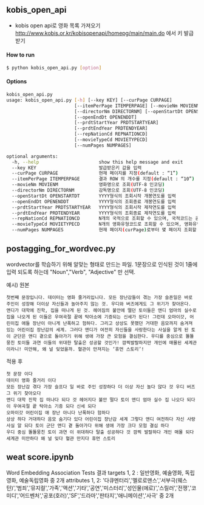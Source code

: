 ## kobis_open_api
- kobis open api로 영화 목록 가져오기
http://www.kobis.or.kr/kobisopenapi/homepg/main/main.do 에서 키 발급받기

#### How to run
```bash
$ python kobis_open_api.py [option]
```

#### Options
```bash
kobis_open_api.py
usage: kobis_open_api.py [-h] [--key KEY] [--curPage CURPAGE]
                         [--itemPerPage ITEMPERPAGE] [--movieNm MOVIENM]
                         [--directorNm DIRECTORNM] [--openStartDt OPENSTARTDT]
                         [--openEndDt OPENENDDT]
                         [--prdtStartYear PRDTSTARTYEAR]
                         [--prdtEndYear PRDTENDYEAR]
                         [--repNationCd REPNATIONCD]
                         [--movieTypeCd MOVIETYPECD]
                         [--numPages NUMPAGES]

optional arguments:
  -h, --help                      show this help message and exit
  --key KEY                       발급받은키 값을 입력
  --curPage CURPAGE               현재 페이지를 지정(default : “1”)
  --itemPerPage ITEMPERPAGE       결과 ROW 의 개수를 지정(default : “10”)
  --movieNm MOVIENM               영화명으로 조회(UTF-8 인코딩)
  --directorNm DIRECTORNM         감독명으로 조회(UTF-8 인코딩)
  --openStartDt OPENSTARTDT       YYYY형식의 조회시작 개봉연도를 입력
  --openEndDt OPENENDDT           YYYY형식의 조회종료 개봉연도를 입력
  --prdtStartYear PRDTSTARTYEAR   YYYY형식의 조회시작 제작연도를 입력
  --prdtEndYear PRDTENDYEAR       YYYY형식의 조회종료 제작연도를 입력
  --repNationCd REPNATIONCD       N개의 국적으로 조회할 수 있으며, 국적코드는 공통코드 조회 서비스에서 “2204” 로서 조회된 국적코드(default : 전체)
  --movieTypeCd MOVIETYPECD       N개의 영화유형코드로 조회할 수 있으며, 영화유형코드는 공통코드 조회 서비스에서 “2201”로서 조회된 영화유형코드(default: 전체)
  --numPages NUMPAGES             현재 페이지(curPage)로부터 몇 페이지 조회할 것인지(default="1")  
```

## postagging_for_wordvec.py
wordvector를 학습하기 위해 알맞는 형태로 만드는 파일.
1문장으로 인식된 것이 1줄에 입력 되도록 하는데 "Noun","Verb", "Adjective" 만 선택.

예시)
원본
```
첫번째 문장입니다. 데이터는 영화 줄거리입니다. 모든 장난감들이 겪는 가장 슬픈일은 바로 주인이 성장해 더이상 자신들과 놀아주지 않는 것. 우디와 버즈에게도 그 위기가 찾아온다. 앤디가 대학에 진학, 집을 떠나게 된 것. 헤어짐의 불안에 떨던 토이들은 앤디 엄마의 실수로 집을 나오게 된 이들은 우여곡절 끝에 탁아소에 기증되는 신세가 된다! 그런데 오마이갓, 어린이집 애들 장난이 아니게 난폭하고 험하다. 그리고 상상도 못했던 거대한 음모까지 숨겨져 있는 어린이집 장난감의 세계. 그러다 앤디가 여전히 자신들을 사랑한다는 사실을 알게 된 토이 군단은 앤디 곁으로 돌아가기 위해 생애 가장 큰 모험을 결심한다. 우디를 중심으로 똘똘뭉친 토이들 과연 이들의 위대한 탈출은 성공할 것인가! 깜찍발랄하지만 개인에 매몰된 세계관이라니! 미안해, 왜 널 잊었을까. 혈관이 만져지는 ‘휴먼 스토리’! 
```

적용 후
```
첫 문장 이다 
데이터 영화 줄거리 이다 
모든 장난감 겪다 가장 슬프다 일 바로 주인 성장하다 더 이상 자신 놀다 않다 것 우디 버즈 그 위기 찾아오다 
앤디 대학 진학 집 떠나다 되다 것 헤어지다 불안 떨다 토이 앤디 엄마 실수 집 나오다 되다 이 우여곡절 끝 탁아소 기증 되다 신세 되다 
오마이갓 어린이집 애 장난 아니다 난폭하다 험하다 
상상 하다 거대하다 음모 숨기다 있다 어린이집 장난감 세계 그렇다 앤디 여전하다 자신 사랑 사실 알 되다 토이 군단 앤디 곁 돌아가다 위해 생애 가장 크다 모험 결심 하다 
우디 중심 똘똘뭉친 토이 과연 이 위대하다 탈출 성공하다 것 깜찍 발랄하다 개인 매몰 되다 세계관 미안하다 왜 널 잊다 혈관 만지다 휴먼 스토리
```


## weat score.ipynb
Word Embedding Association Tests 결과
targets 1, 2 : 일반영화, 예술영화, 독립영화, 예술독립영화 중 2개
attributes 1, 2: '다큐멘터리','멜로로맨스','서부극(웨스턴)','범죄','뮤지컬','가족','액션','기타','공연','미스터리','성인물(에로)','스릴러','전쟁','코미디','어드벤처','공포(호러)','SF','드라마','판타지','애니메이션','사극' 중 2개

